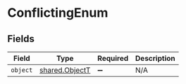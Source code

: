 # ConflictingEnum


## Fields

| Field                                                   | Type                                                    | Required                                                | Description                                             |
| ------------------------------------------------------- | ------------------------------------------------------- | ------------------------------------------------------- | ------------------------------------------------------- |
| `object`                                                | [shared.ObjectT](../../../sdk/models/shared/objectt.md) | :heavy_minus_sign:                                      | N/A                                                     |